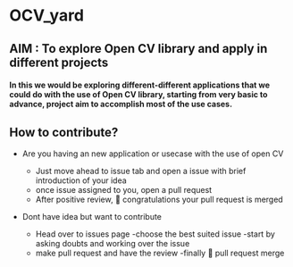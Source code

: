 # OCV_yard

## AIM : To explore Open CV library and apply in different projects

#### In this we would be exploring different-different applications that we could do with the use of Open CV library, starting from very basic to advance, project aim to accomplish most of the use cases.

## How to contribute?
 - Are you having an new application or usecase with the use of open CV
    - Just move ahead to issue tab and open a issue with brief introduction of your idea
    - once issue assigned to you, open a pull request
    - After positive review, :hugs: congratulations your pull request is merged  
    
- Dont have idea but want to contribute  
    - Head over to issues page
    -choose the best suited issue
    -start by asking doubts and working over the issue
    - make pull request and have the review
    -finally 	:hugs: pull request merge  


